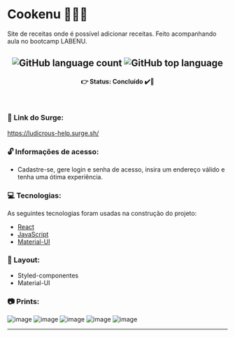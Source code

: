 # Cookenu 🍕🍟🍔
Site de receitas onde é possível adicionar receitas.
Feito acompanhando aula no bootcamp LABENU.

<h2 align="center">
  <img alt="GitHub language count" src="https://img.shields.io/github/languages/count/future4code/epps-labe-food1"> <img alt="GitHub top language" src="https://img.shields.io/github/languages/top/future4code/epps-labe-food1">
</h2>

<h4 align='center'>
👉 Status: Concluído ✔️👏
</h4>
<br />

### 🔗 Link do Surge: 
https://ludicrous-help.surge.sh/
<br />

### 🔓 Informações de acesso:
- Cadastre-se, gere login e senha de acesso, insira um endereço válido e tenha uma ótima experiência.

### 💻 Tecnologias:
As seguintes tecnologias foram usadas na construção do projeto:
- [React](https://pt-br.reactjs.org/)
- [JavaScript](https://www.javascript.com/)
- [Material-UI](https://material-ui.com/pt/)

### 🎨 Layout:
- Styled-componentes
- Material-UI

### 📷 Prints:
![image](https://user-images.githubusercontent.com/74380088/111054424-66f9e980-844b-11eb-9463-c23a615d2a56.png)
![image](https://user-images.githubusercontent.com/74380088/111054460-94469780-844b-11eb-8ef4-5bfc62bf26d7.png)
![image](https://user-images.githubusercontent.com/74380088/111054434-77aa5f80-844b-11eb-9ee6-da37b1bbef4d.png)
![image](https://user-images.githubusercontent.com/74380088/111054440-80029a80-844b-11eb-9c90-853281bde797.png)
![image](https://user-images.githubusercontent.com/74380088/111054449-88f36c00-844b-11eb-9593-92f9292757bd.png)

<hr />
